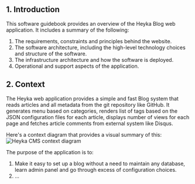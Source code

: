 ## 1. Introduction

This software guidebook provides an overview of the Heyka Blog web application. It includes a summary of the following:

1. The requirements, constraints and principles behind the website.
2. The software architecture, including the high-level technology choices and structure of the software.
3. The infrastructure architecture and how the software is deployed.
4. Operational and support aspects of the application.

## 2. Context

The Heyka web application provides a simple and fast Blog system that reads articles and all metadata from the git repository like GitHub. It generates menu based on categories, renders list of tags based on the JSON configuration files for each article, displays number of views for each page and fetches article comments from external system like Disqus.

Here's a context diagram that provides a visual summary of this:
![Heyka CMS context diagram](/imgs/heyka-cms-c4-context.svg)

The purpose of the application is to:
1. Make it easy to set up a blog without a need to maintain any database, learn admin panel and go through excess of configuration choices.
2. ...
